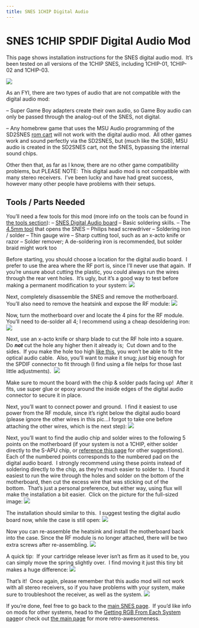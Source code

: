 ```yaml
---
title: SNES 1CHIP Digital Audio
---
```


# SNES 1CHIP SPDIF Digital Audio Mod

This page shows installation instructions for the SNES digital audio mod.  It’s been tested on all versions of the 1CHIP SNES, including 1CHIP-01, 1CHIP-02 and 1CHIP-03.

[![](https://cdn.retrorgb.com/images/1CHIPDigitalAudio08.jpg)](http://store.retrofixes.com/products/snes-spdif-digital-audio-upgrade-board?rfsn=255623.6664d)

As an FYI, there are two types of audio that are not compatible with the digital audio mod:

– Super Game Boy adapters create their own audio, so Game Boy audio can only be passed through the analog-out of the SNES, not digital.

– Any homebrew game that uses the MSU Audio programming of the SD2SNES [rom cart](/romcarts) will not work with the digital audio mod.  All other games work and sound perfectly via the SD2SNES, but (much like the SGB), MSU audio is created in the SD2SNES cart, not the SNES, bypassing the internal sound chips.

Other then that, as far as I know, there are no other game compatibility problems, but PLEASE NOTE:  This digital audio mod is not compatible with many stereo receivers.  I’ve been lucky and have had great success, however many other people have problems with their setups.

## Tools / Parts Needed

You’ll need a few tools for this mod (more info on the tools can be found in [the tools section](/tools)):
– [SNES Digital Audio board](http://store.retrofixes.com/products/snes-spdif-digital-audio-upgrade-board?rfsn=255623.6664d)
– Basic soldering skills.
– The [4.5mm tool](http://rover.ebay.com/rover/1/711-53200-19255-0/1?icep_ff3=9&pub=5575041517&toolid=10001&campid=5337251560&customid=&icep_uq=4.5MM+Game+Tool&icep_sellerId=&icep_ex_kw=&icep_sortBy=12&icep_catId=&icep_minPrice=&icep_maxPrice=&ipn=psmain&icep_vectorid=229466&kwid=902099&mtid=824&kw=lg) that opens the SNES
– Philips head screwdriver
– Soldering iron / solder
– Thin gauge wire
– Sharp cutting tool, such as an x-acto knife or razor
– Solder remover; A de-soldering iron is recommended, but solder braid might work too

Before starting, you should choose a location for the digital audio board.  I prefer to use the area where the RF port is, since I’ll never use that again.  If you’re unsure about cutting the plastic, you could always run the wires through the rear vent holes.  It’s ugly, but it’s a good way to test before making a permanent modification to your system:
![](https://cdn.retrorgb.com/images/1CHIPDigitalAudio01.jpg)

Next, completely disassemble the SNES and remove the motherboard.  You’ll also need to remove the heatsink and expose the RF module:
![](https://cdn.retrorgb.com/images/1CHIPDigitalAudio02.jpg)

Now, turn the motherboard over and locate the 4 pins for the RF module.  You’ll need to de-solder all 4; I recommend using a cheap desoldering iron:
![](https://cdn.retrorgb.com/images/1CHIPDigitalAudio03.jpg)

Next, use an x-acto knife or sharp blade to cut the RF hole into a square.  Do **_not_** cut the hole any higher then it already is;  Cut down and to the sides.  If you make the hole too high [like this](https://cdn.retrorgb.com/images/SNESMiniDigitalAudio04.jpg), you won’t be able to fit the optical audio cable.  Also, you’ll want to make it snug; *just* big enough for the SPDIF connector to fit through (I find using a file helps for those last little adjustments). 
![](https://cdn.retrorgb.com/images/1CHIPDigitalAudio04.jpg)

Make sure to mount the board with the chip & solder pads facing up!  After it fits, use super glue or epoxy around the inside edges of the digital audio connector to secure it in place.

Next, you’ll want to connect power and ground.  I find it easiest to use power from the RF module, since it’s right below the digital audio board (please ignore the other wires in this pic…I forgot to take one before attaching the other wires, which is the next step):
![](https://cdn.retrorgb.com/images/1CHIPDigitalAudio05.jpg)

Next, you’ll want to find the audio chip and solder wires to the following 5 points on the motherboard (if your system is not a 1CHIP, either solder directly to the S-APU chip, or [reference this page](/consoles/snes/digital-audio/others.md) for other suggestions).  Each of the numbered points corresponds to the numbered pad on the digital audio board.  I strongly recommend using these points instead of soldering directly to the chip, as they’re much easier to solder to.  I found it easiest to run the wire through the holes and solder on the bottom of the motherboard, then cut the excess wire that was sticking out of the bottom.  That’s just a personal preference, but either way, using flux will make the installation a bit easier.  Click on the picture for the full-sized image:
[![](https://cdn.retrorgb.com/images/S-APUDigitalAudioSolderPoints.jpg)](https://cdn.retrorgb.com/images/S-APUDigitalAudioSolderPoints-Large.jpg)

The installation should similar to this.  I suggest testing the digital audio board now, while the case is still open:
![](https://cdn.retrorgb.com/images/1CHIPDigitalAudio06.jpg)

Now you can re-assemble the heatsink and install the motherboard back into the case. Since the RF module is no longer attached, there will be two extra screws after re-assembling.
![](https://cdn.retrorgb.com/images/1CHIPDigitalAudio07.jpg)

A quick tip:  If your cartridge release lever isn’t as firm as it used to be, you can simply move the spring slightly over.  I find moving it just this tiny bit makes a huge difference:
![](https://cdn.retrorgb.com/images/SNESCartridgeSpring.jpg)

That’s it!  Once again, please remember that this audio mod will not work with all stereo receivers, so if you have problems with your system, make sure to troubleshoot the receiver, as well as the system.
![](https://cdn.retrorgb.com/images/1CHIPDigitalAudio08.jpg)

If you’re done, feel free to go back to the [main SNES page](/consoles/snes/README.md).  If you’d like info on mods for other systems, head to the [Getting RGB From Each System page](consoles/README.md)or check out [the main page](/README.md) for more retro-awesomeness.
